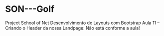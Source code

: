 # SON---Golf
Project School of Net
Desenvolvimento de Layouts com Bootstrap
Aula 11 – Criando o Header da nossa Landpage: Não está conforme a aula!
